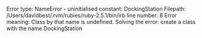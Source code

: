 Error type: NameError - uninitialised constant: DockingStation
Filepath: /Users/davidbest/.rvm/rubies/ruby-2.5.1/bin/irb
line number: 8
Error meaning: Class by that name is undefined.
Solving the error: create a class with the name DockingStation
